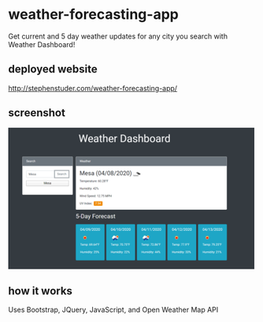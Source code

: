 # weather-forecasting-app
Get current and 5 day weather updates for any city you search with Weather Dashboard!

## deployed website
http://stephenstuder.com/weather-forecasting-app/

## screenshot
<img src="./images/screenshot.PNG" alt="screenshot of webpage" width="500"/>

## how it works
Uses Bootstrap, JQuery, JavaScript, and Open Weather Map API 
